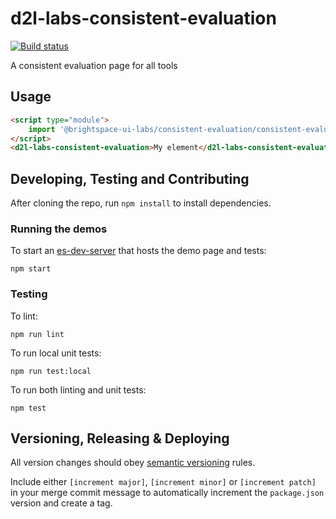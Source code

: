 # d2l-labs-consistent-evaluation

[![Build status](https://travis-ci.com/BrightspaceHypermediaComponents/consistent-evaluation.svg?branch=master)](https://travis-ci.com/BrightspaceHypermediaComponents/consistent-evaluation)

A consistent evaluation page for all tools

## Usage

```html
<script type="module">
    import '@brightspace-ui-labs/consistent-evaluation/consistent-evaluation.js';
</script>
<d2l-labs-consistent-evaluation>My element</d2l-labs-consistent-evaluation>
```

## Developing, Testing and Contributing

After cloning the repo, run `npm install` to install dependencies.

### Running the demos

To start an [es-dev-server](https://open-wc.org/developing/es-dev-server.html) that hosts the demo page and tests:

```shell
npm start
```

### Testing

To lint:

```shell
npm run lint
```

To run local unit tests:

```shell
npm run test:local
```

To run both linting and unit tests:

```shell
npm test
```

## Versioning, Releasing & Deploying

All version changes should obey [semantic versioning](https://semver.org/) rules.

Include either `[increment major]`, `[increment minor]` or `[increment patch]` in your merge commit message to automatically increment the `package.json` version and create a tag.
